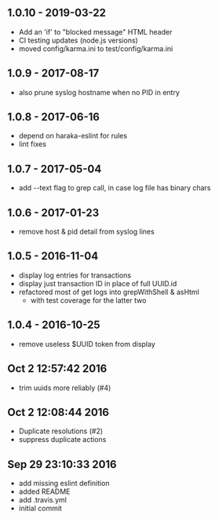 
## 1.0.10 - 2019-03-22

* Add an 'if' to "blocked message" HTML header
* CI testing updates (node.js versions)
* moved config/karma.ini to test/config/karma.ini

## 1.0.9 - 2017-08-17

* also prune syslog hostname when no PID in entry

## 1.0.8 - 2017-06-16

* depend on haraka-eslint for rules
* lint fixes

## 1.0.7 - 2017-05-04

* add --text flag to grep call, in case log file has binary chars

## 1.0.6 - 2017-01-23

* remove host & pid detail from syslog lines

## 1.0.5 - 2016-11-04

* display log entries for transactions
* display just transaction ID in place of full UUID.id
* refactored most of get logs into grepWithShell & asHtml
    * with test coverage for the latter two

## 1.0.4 - 2016-10-25

* remove useless $UUID token from display

## Oct 2 12:57:42 2016

* trim uuids more reliably (#4)

## Oct 2 12:08:44 2016

* Duplicate resolutions (#2)
* suppress duplicate actions

## Sep 29 23:10:33 2016

* add missing eslint definition
* added README
* add .travis.yml
* initial commit
